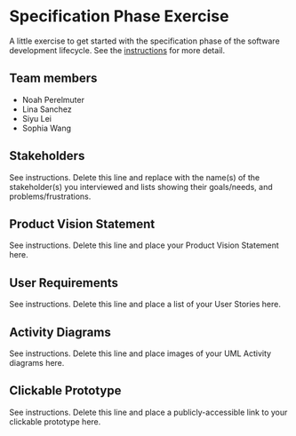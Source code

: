 # Specification Phase Exercise

A little exercise to get started with the specification phase of the software development lifecycle. See the [instructions](instructions.md) for more detail.

## Team members

- Noah Perelmuter
- Lina Sanchez
- Siyu Lei
- Sophia Wang

## Stakeholders

See instructions. Delete this line and replace with the name(s) of the stakeholder(s) you interviewed and lists showing their goals/needs, and problems/frustrations.

## Product Vision Statement

See instructions. Delete this line and place your Product Vision Statement here.

## User Requirements

See instructions. Delete this line and place a list of your User Stories here.

## Activity Diagrams

See instructions. Delete this line and place images of your UML Activity diagrams here.

## Clickable Prototype

See instructions. Delete this line and place a publicly-accessible link to your clickable prototype here.
